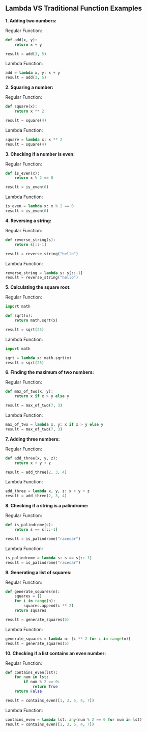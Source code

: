 ## Lambda VS Traditional Function Examples

**1. Adding two numbers:**

Regular Function:
```python
def add(x, y):
    return x + y

result = add(3, 5)
```

Lambda Function:
```python
add = lambda x, y: x + y
result = add(3, 5)
```

**2. Squaring a number:**

Regular Function:
```python
def square(x):
    return x ** 2

result = square(4)
```

Lambda Function:
```python
square = lambda x: x ** 2
result = square(4)
```

**3. Checking if a number is even:**

Regular Function:
```python
def is_even(x):
    return x % 2 == 0

result = is_even(6)
```

Lambda Function:
```python
is_even = lambda x: x % 2 == 0
result = is_even(6)
```

**4. Reversing a string:**

Regular Function:
```python
def reverse_string(s):
    return s[::-1]

result = reverse_string("hello")
```

Lambda Function:
```python
reverse_string = lambda s: s[::-1]
result = reverse_string("hello")
```

**5. Calculating the square root:**

Regular Function:
```python
import math

def sqrt(x):
    return math.sqrt(x)

result = sqrt(25)
```

Lambda Function:
```python
import math

sqrt = lambda x: math.sqrt(x)
result = sqrt(25)
```

**6. Finding the maximum of two numbers:**

Regular Function:
```python
def max_of_two(x, y):
    return x if x > y else y

result = max_of_two(7, 3)
```

Lambda Function:
```python
max_of_two = lambda x, y: x if x > y else y
result = max_of_two(7, 3)
```

**7. Adding three numbers:**

Regular Function:
```python
def add_three(x, y, z):
    return x + y + z

result = add_three(2, 3, 4)
```

Lambda Function:
```python
add_three = lambda x, y, z: x + y + z
result = add_three(2, 3, 4)
```

**8. Checking if a string is a palindrome:**

Regular Function:
```python
def is_palindrome(s):
    return s == s[::-1]

result = is_palindrome("racecar")
```

Lambda Function:
```python
is_palindrome = lambda s: s == s[::-1]
result = is_palindrome("racecar")
```

**9. Generating a list of squares:**

Regular Function:
```python
def generate_squares(n):
    squares = []
    for i in range(n):
        squares.append(i ** 2)
    return squares

result = generate_squares(5)
```

Lambda Function:
```python
generate_squares = lambda n: [i ** 2 for i in range(n)]
result = generate_squares(5)
```

**10. Checking if a list contains an even number:**

Regular Function:
```python
def contains_even(lst):
    for num in lst:
        if num % 2 == 0:
            return True
    return False

result = contains_even([1, 3, 5, 4, 7])
```

Lambda Function:
```python
contains_even = lambda lst: any(num % 2 == 0 for num in lst)
result = contains_even([1, 3, 5, 4, 7])
```
